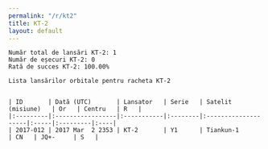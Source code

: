 ```yaml
---
permalink: "/r/kt2"
title: KT-2
layout: default
---
```


    Număr total de lansări KT-2: 1
    Număr de eșecuri KT-2: 0
    Rată de succes KT-2: 100.00%
    
    Lista lansărilor orbitale pentru racheta KT-2
    
    
    | ID       | Dată (UTC)       | Lansator   | Serie   | Satelit (misiune)   | Or   | Centru   | R   |
    |:---------|:-----------------|:-----------|:--------|:--------------------|:-----|:---------|:----|
    | 2017-012 | 2017 Mar  2 2353 | KT-2       | Y1      | Tiankun-1           | CN   | JQ+-     | S   |

